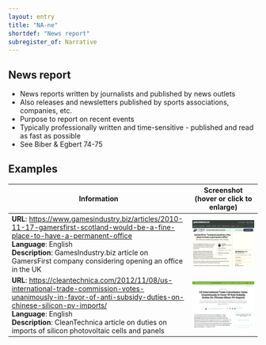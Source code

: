 ```yaml
---
layout: entry
title: "NA-ne"
shortdef: "News report"
subregister_of: Narrative
---
```


## News report

- News reports written by journalists and published by news outlets
- Also releases and newsletters published by sports associations, companies, etc.
- Purpose to report on recent events
- Typically professionally written and time-sensitive - published and read as fast as possible
- See Biber & Egbert 74-75

<!-- details -->

## Examples

<!-- START GENERATED SCREENSHOT GALLERY -->
<!--     NOTE: this screenshot gallery is automatically generated.       -->
<!--     Please avoid modifying it manually: any changes will be         -->
<!--     overwritten the next time the generation script is run.         -->
<table class="website-examples">
  <thead>
    <tr>
      <th class="website-examples-col-1">Information</th>
      <th class="website-examples-col-2">Screenshot (hover or click to enlarge)</th>
    </tr>
  </thead>
  <tbody>
    <tr>
      <td>
        <div class="img-url"><b>URL</b>: <a href="https://www.gamesindustry.biz/articles/2010-11-17-gamersfirst-scotland-would-be-a-fine-place-to-have-a-permanent-office">https://www.gamesindustry.biz/articles/2010-11-17-gamersfirst-scotland-would-be-a-fine-place-to-have-a-permanent-office</a></div>
        <div class="img-info"><b>Language</b>: English</div>
        <div class="img-info"><b>Description</b>: GamesIndustry.biz article on GamersFirst company considering opening an office in the UK</div>
      </td>
      <td><a href="../static/screenshots/NA-ne/www.gamesindustry.biz_articles_2010-11-17-gamersfirst-scotland-would-be-a-fine-place-to-have-a-permanent-office--2048x1536.png"><img class="thumbnail" src="../static/screenshots/NA-ne/www.gamesindustry.biz_articles_2010-11-17-gamersfirst-scotland-would-be-a-fine-place-to-have-a-permanent-office--2048x1536.png" alt="screenshot of www.gamesindustry.biz_articles_2010-11-17-gamersfirst-scotland-would-be-a-fine-place-to-have-a-permanent-office--2048x1536"></a></td>
    </tr>
    <tr>
      <td>
        <div class="img-url"><b>URL</b>: <a href="https://cleantechnica.com/2012/11/08/us-international-trade-commission-votes-unanimously-in-favor-of-anti-subsidy-duties-on-chinese-silicon-pv-imports/">https://cleantechnica.com/2012/11/08/us-international-trade-commission-votes-unanimously-in-favor-of-anti-subsidy-duties-on-chinese-silicon-pv-imports/</a></div>
        <div class="img-info"><b>Language</b>: English</div>
        <div class="img-info"><b>Description</b>: CleanTechnica article on duties on imports of silicon photovoltaic cells and panels</div>
      </td>
      <td><a href="../static/screenshots/NA-ne/cleantechnica.com_2012_11_08_us-international-trade-commission-votes-unanimously-in-favor-of-anti-subsidy-duties-on-chinese-silicon-pv-imports_2048x1536.png"><img class="thumbnail" src="../static/screenshots/NA-ne/cleantechnica.com_2012_11_08_us-international-trade-commission-votes-unanimously-in-favor-of-anti-subsidy-duties-on-chinese-silicon-pv-imports_2048x1536.png" alt="screenshot of cleantechnica.com_2012_11_08_us-international-trade-commission-votes-unanimously-in-favor-of-anti-subsidy-duties-on-chinese-silicon-pv-imports_2048x1536"></a></td>
    </tr>
  </tbody>
</table>
<!-- END GENERATED SCREENSHOT GALLERY -->
